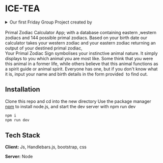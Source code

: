 # ICE-TEA
<details>
<summary>Our first Friday Group Project created by</summary> 
Al, Ford, Benson & Fred
</details>
<br>
Primal Zodiac Calculator App; with a database containing eastern ,western zodiacs and 144 possible primal zodiacs. Based on your birth date our calculator takes your western zodiac and your eastern zodiac returning an output of your destined primal zodiac,  
<br>
Your Primal Zodiac Sign symbolises your instinctive animal nature. It simply displays to you which animal you are most like. Some think that you were this animal in a former life, while others believe that this animal functions as a spirit guide or animal spirit. Everyone has one, but if you don't know what it is, input your name and birth details in the form provided  to find out. 

## Installation

Clone this repo and cd into the new directory
Use the package manager [npm](https://docs.npmjs.com/) to install node.js, and start the dev server with npm run dev

```bash
npm i
npm run dev
```

## Tech Stack

**Client:** Js, Handlebars.js, bootstrap, css

**Server:** Node
